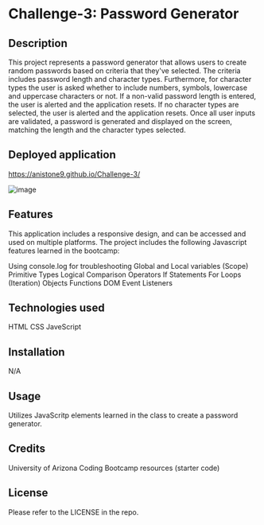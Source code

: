 # Challenge-3: Password Generator

## Description

This project represents a password generator that allows users to create random passwords based on criteria that they've selected. The criteria includes password length and character types. Furthermore, for character types the user is asked whether to include numbers, symbols, lowercase and uppercase characters or not. If a non-valid password length is entered, the user is alerted and the application resets. If no character types are selected, the user is alerted and the application resets. Once all user inputs are validated, a password is generated and displayed on the screen, matching the length and the character types selected.

## Deployed application

https://anistone9.github.io/Challenge-3/

![image](https://user-images.githubusercontent.com/58886869/212750547-3bcbd80f-6828-4e15-bc8f-72fb22d9e7cc.png)

## Features

This application includes a responsive design, and can be accessed and used on multiple platforms.
The project includes the following Javascript features learned in the bootcamp:

Using console.log for troubleshooting
Global and Local variables (Scope)
Primitive Types
Logical Comparison Operators
If Statements
For Loops (Iteration)
Objects
Functions
DOM
Event Listeners

## Technologies used

HTML
CSS
JaveScript

## Installation

N/A

## Usage

Utilizes JavaScritp elements learned in the class to create a password generator.

## Credits

University of Arizona Coding Bootcamp resources (starter code)

## License

Please refer to the LICENSE in the repo.
